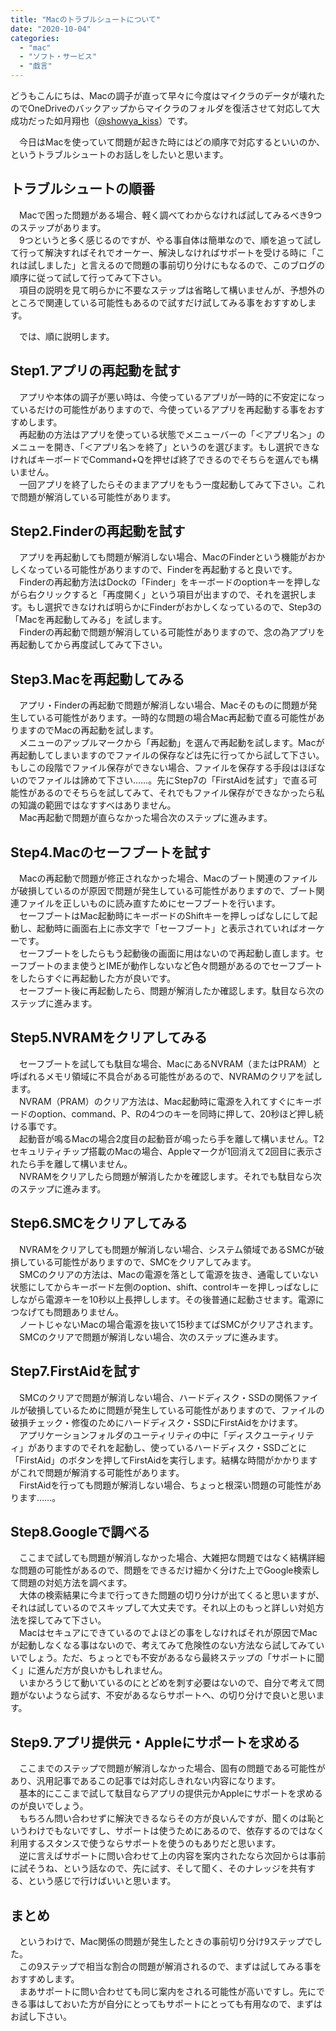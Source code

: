 ```yaml
---
title: "Macのトラブルシュートについて"
date: "2020-10-04"
categories: 
  - "mac"
  - "ソフト・サービス"
  - "戯言"
---
```


どうもこんにちは、Macの調子が直って早々に今度はマイクラのデータが壊れたのでOneDriveのバックアップからマイクラのフォルダを復活させて対応して大成功だった如月翔也（[@showya\_kiss](http://twitter.com/showya_kiss)）です。  
  
　今日はMacを使っていて問題が起きた時にはどの順序で対応するといいのか、というトラブルシュートのお話しをしたいと思います。  

## トラブルシュートの順番

　Macで困った問題がある場合、軽く調べてわからなければ試してみるべき9つのステップがあります。  
　9つというと多く感じるのですが、やる事自体は簡単なので、順を追って試して行って解決すればそれでオーケー、解決しなければサポートを受ける時に「これは試しました」と言えるので問題の事前切り分けにもなるので、このブログの順序に従って試して行ってみて下さい。  
　項目の説明を見て明らかに不要なステップは省略して構いませんが、予想外のところで関連している可能性もあるので試すだけ試してみる事をおすすめします。  
  
　では、順に説明します。  

## Step1.アプリの再起動を試す

　アプリや本体の調子が悪い時は、今使っているアプリが一時的に不安定になっているだけの可能性がありますので、今使っているアプリを再起動する事をおすすめします。  
　再起動の方法はアプリを使っている状態でメニューバーの「＜アプリ名＞」のメニューを開き、「＜アプリ名＞を終了」というのを選びます。もし選択できなければキーボードでCommand+Qを押せば終了できるのでそちらを選んでも構いません。  
　一回アプリを終了したらそのままアプリをもう一度起動してみて下さい。これで問題が解消している可能性があります。  

## Step2.Finderの再起動を試す

　アプリを再起動しても問題が解消しない場合、MacのFinderという機能がおかしくなっている可能性がありますので、Finderを再起動すると良いです。  
　Finderの再起動方法はDockの「Finder」をキーボードのoptionキーを押しながら右クリックすると「再度開く」という項目が出ますので、それを選択します。もし選択できなければ明らかにFinderがおかしくなっているので、Step3の「Macを再起動してみる」を試します。  
　Finderの再起動で問題が解消している可能性がありますので、念の為アプリを再起動してから再度試してみて下さい。  

## Step3.Macを再起動してみる

　アプリ・Finderの再起動で問題が解消しない場合、Macそのものに問題が発生している可能性があります。一時的な問題の場合Mac再起動で直る可能性がありますのでMacの再起動を試します。  
　メニューのアップルマークから「再起動」を選んで再起動を試します。Macが再起動してしまいますのでファイルの保存などは先に行ってから試して下さい。もしこの段階でファイル保存ができない場合、ファイルを保存する手段はほぼないのでファイルは諦めて下さい……。先にStep7の「FirstAidを試す」で直る可能性があるのでそちらを試してみて、それでもファイル保存ができなかったら私の知識の範囲ではなすすべはありません。  
　Mac再起動で問題が直らなかった場合次のステップに進みます。  

## Step4.Macのセーフブートを試す

　Macの再起動で問題が修正されなかった場合、Macのブート関連のファイルが破損しているのが原因で問題が発生している可能性がありますので、ブート関連ファイルを正しいものに読み直すためにセーフブートを行います。  
　セーフブートはMac起動時にキーボードのShiftキーを押しっぱなしにして起動し、起動時に画面右上に赤文字で「セーフブート」と表示されていればオーケーです。  
　セーフブートをしたらもう起動後の画面に用はないので再起動し直します。セーフブートのまま使うとIMEが動作しないなど色々問題があるのでセーフブートをしたらすぐに再起動した方が良いです。  
　セーフブート後に再起動したら、問題が解消したか確認します。駄目なら次のステップに進みます。  

## Step5.NVRAMをクリアしてみる

　セーフブートを試しても駄目な場合、MacにあるNVRAM（またはPRAM）と呼ばれるメモリ領域に不具合がある可能性があるので、NVRAMのクリアを試します。  
　NVRAM（PRAM）のクリア方法は、Mac起動時に電源を入れてすぐにキーボードのoption、command、P、Rの4つのキーを同時に押して、20秒ほど押し続ける事です。  
　起動音が鳴るMacの場合2度目の起動音が鳴ったら手を離して構いません。T2セキュリティチップ搭載のMacの場合、Appleマークが1回消えて2回目に表示されたら手を離して構いません。  
　NVRAMをクリアしたら問題が解消したかを確認します。それでも駄目なら次のステップに進みます。  

## Step6.SMCをクリアしてみる

　NVRAMをクリアしても問題が解消しない場合、システム領域であるSMCが破損している可能性がありますので、SMCをクリアしてみます。  
　SMCのクリアの方法は、Macの電源を落として電源を抜き、通電していない状態にしてからキーボード左側のoption、shift、controlキーを押しっぱなしにしながら電源キーを10秒以上長押しします。その後普通に起動させます。電源につなげても問題ありません。  
　ノートじゃないMacの場合電源を抜いて15秒まてばSMCがクリアされます。  
　SMCのクリアで問題が解消しない場合、次のステップに進みます。  

## Step7.FirstAidを試す

　SMCのクリアで問題が解消しない場合、ハードディスク・SSDの関係ファイルが破損しているために問題が発生している可能性がありますので、ファイルの破損チェック・修復のためにハードディスク・SSDにFirstAidをかけます。  
　アプリケーションフォルダのユーティリティの中に「ディスクユーティリティ」がありますのでそれを起動し、使っているハードディスク・SSDごとに「FirstAid」のボタンを押してFirstAidを実行します。結構な時間がかかりますがこれで問題が解消する可能性があります。  
　FirstAidを行っても問題が解消しない場合、ちょっと根深い問題の可能性があります……。  

## Step8.Googleで調べる

　ここまで試しても問題が解消しなかった場合、大雑把な問題ではなく結構詳細な問題の可能性があるので、問題をできるだけ細かく分けた上でGoogle検索して問題の対処方法を調べます。  
　大体の検索結果に今まで行ってきた問題の切り分けが出てくると思いますが、それは試しているのでスキップして大丈夫です。それ以上のもっと詳しい対処方法を探してみて下さい。  
　Macはセキュアにできているのでよほどの事をしなければそれが原因でMacが起動しなくなる事はないので、考えてみて危険性のない方法なら試してみていいでしょう。ただ、ちょっとでも不安があるなら最終ステップの「サポートに聞く」に進んだ方が良いかもしれません。  
　いまかろうじて動いているのにとどめを刺す必要はないので、自分で考えて問題がないようなら試す、不安があるならサポートへ、の切り分けで良いと思います。  

## Step9.アプリ提供元・Appleにサポートを求める

　ここまでのステップで問題が解消しなかった場合、固有の問題である可能性があり、汎用記事であるこの記事では対応しきれない内容になります。  
　基本的にここまで試して駄目ならアプリの提供元かAppleにサポートを求めるのが良いでしょう。  
　もちろん問い合わせずに解決できるならその方が良いんですが、聞くのは恥というわけでもないですし、サポートは使うためにあるので、依存するのではなく利用するスタンスで使うならサポートを使うのもありだと思います。  
　逆に言えばサポートに問い合わせて上の内容を案内されたなら次回からは事前に試そうね、という話なので、先に試す、そして聞く、そのナレッジを共有する、という感じで行けばいいと思います。  

## まとめ

　というわけで、Mac関係の問題が発生したときの事前切り分け9ステップでした。  
　この9ステップで相当な割合の問題が解消されるので、まずは試してみる事をおすすめします。  
　まあサポートに問い合わせても同じ案内をされる可能性が高いですし。先にできる事はしておいた方が自分にとってもサポートにとっても有用なので、まずはお試し下さい。
